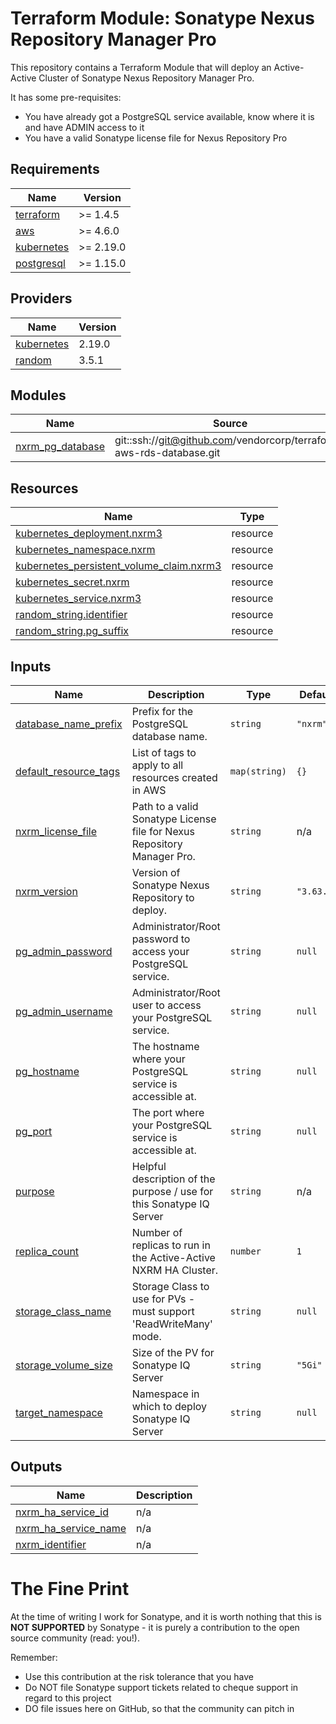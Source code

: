 # Terraform Module: Sonatype Nexus Repository Manager Pro

This repository contains a Terraform Module that will deploy an Active-Active Cluster of Sonatype Nexus Repository Manager Pro.

It has some pre-requisites:
- You have already got a PostgreSQL service available, know where it is and have ADMIN access to it
- You have a valid Sonatype license file for Nexus Repository Pro

## Requirements

| Name | Version |
|------|---------|
| <a name="requirement_terraform"></a> [terraform](#requirement\_terraform) | >= 1.4.5 |
| <a name="requirement_aws"></a> [aws](#requirement\_aws) | >= 4.6.0 |
| <a name="requirement_kubernetes"></a> [kubernetes](#requirement\_kubernetes) | >= 2.19.0 |
| <a name="requirement_postgresql"></a> [postgresql](#requirement\_postgresql) | >= 1.15.0 |

## Providers

| Name | Version |
|------|---------|
| <a name="provider_kubernetes"></a> [kubernetes](#provider\_kubernetes) | 2.19.0 |
| <a name="provider_random"></a> [random](#provider\_random) | 3.5.1 |

## Modules

| Name | Source | Version |
|------|--------|---------|
| <a name="module_nxrm_pg_database"></a> [nxrm\_pg\_database](#module\_nxrm\_pg\_database) | git::ssh://git@github.com/vendorcorp/terraform-aws-rds-database.git | v0.1.0 |

## Resources

| Name | Type |
|------|------|
| [kubernetes_deployment.nxrm3](https://registry.terraform.io/providers/hashicorp/kubernetes/latest/docs/resources/deployment) | resource |
| [kubernetes_namespace.nxrm](https://registry.terraform.io/providers/hashicorp/kubernetes/latest/docs/resources/namespace) | resource |
| [kubernetes_persistent_volume_claim.nxrm3](https://registry.terraform.io/providers/hashicorp/kubernetes/latest/docs/resources/persistent_volume_claim) | resource |
| [kubernetes_secret.nxrm](https://registry.terraform.io/providers/hashicorp/kubernetes/latest/docs/resources/secret) | resource |
| [kubernetes_service.nxrm3](https://registry.terraform.io/providers/hashicorp/kubernetes/latest/docs/resources/service) | resource |
| [random_string.identifier](https://registry.terraform.io/providers/hashicorp/random/latest/docs/resources/string) | resource |
| [random_string.pg_suffix](https://registry.terraform.io/providers/hashicorp/random/latest/docs/resources/string) | resource |

## Inputs

| Name | Description | Type | Default | Required |
|------|-------------|------|---------|:--------:|
| <a name="input_database_name_prefix"></a> [database\_name\_prefix](#input\_database\_name\_prefix) | Prefix for the PostgreSQL database name. | `string` | `"nxrm"` | no |
| <a name="input_default_resource_tags"></a> [default\_resource\_tags](#input\_default\_resource\_tags) | List of tags to apply to all resources created in AWS | `map(string)` | `{}` | no |
| <a name="input_nxrm_license_file"></a> [nxrm\_license\_file](#input\_nxrm\_license\_file) | Path to a valid Sonatype License file for Nexus Repository Manager Pro. | `string` | n/a | yes |
| <a name="input_nxrm_version"></a> [nxrm\_version](#input\_nxrm\_version) | Version of Sonatype Nexus Repository to deploy. | `string` | `"3.63.0"` | no |
| <a name="input_pg_admin_password"></a> [pg\_admin\_password](#input\_pg\_admin\_password) | Administrator/Root password to access your PostgreSQL service. | `string` | `null` | no |
| <a name="input_pg_admin_username"></a> [pg\_admin\_username](#input\_pg\_admin\_username) | Administrator/Root user to access your PostgreSQL service. | `string` | `null` | no |
| <a name="input_pg_hostname"></a> [pg\_hostname](#input\_pg\_hostname) | The hostname where your PostgreSQL service is accessible at. | `string` | `null` | no |
| <a name="input_pg_port"></a> [pg\_port](#input\_pg\_port) | The port where your PostgreSQL service is accessible at. | `string` | `null` | no |
| <a name="input_purpose"></a> [purpose](#input\_purpose) | Helpful description of the purpose / use for this Sonatype IQ Server | `string` | n/a | yes |
| <a name="input_replica_count"></a> [replica\_count](#input\_replica\_count) | Number of replicas to run in the Active-Active NXRM HA Cluster. | `number` | `1` | no |
| <a name="input_storage_class_name"></a> [storage\_class\_name](#input\_storage\_class\_name) | Storage Class to use for PVs - must support 'ReadWriteMany' mode. | `string` | `null` | no |
| <a name="input_storage_volume_size"></a> [storage\_volume\_size](#input\_storage\_volume\_size) | Size of the PV for Sonatype IQ Server | `string` | `"5Gi"` | no |
| <a name="input_target_namespace"></a> [target\_namespace](#input\_target\_namespace) | Namespace in which to deploy Sonatype IQ Server | `string` | `null` | no |

## Outputs

| Name | Description |
|------|-------------|
| <a name="output_nxrm_ha_service_id"></a> [nxrm\_ha\_service\_id](#output\_nxrm\_ha\_service\_id) | n/a |
| <a name="output_nxrm_ha_service_name"></a> [nxrm\_ha\_service\_name](#output\_nxrm\_ha\_service\_name) | n/a |
| <a name="output_nxrm_identifier"></a> [nxrm\_identifier](#output\_nxrm\_identifier) | n/a |


# The Fine Print

At the time of writing I work for Sonatype, and it is worth nothing that this is **NOT SUPPORTED** by Sonatype - it is purely a contribution to the open source community (read: you!).

Remember:
- Use this contribution at the risk tolerance that you have
- Do NOT file Sonatype support tickets related to cheque support in regard to this project
- DO file issues here on GitHub, so that the community can pitch in